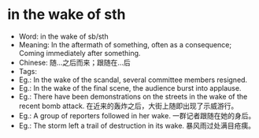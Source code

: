 # in the wake of sth

- Word: in the wake of sb/sth
- Meaning:  In the aftermath of something, often as a consequence; Coming immediately after something.
- Chinese: 随…之后而来；跟随在…后
- Tags: 
- Eg.: In the wake of the scandal, several committee members resigned.
- Eg.: In the wake of the final scene, the audience burst into applause.
- Eg.: There have been demonstrations on the streets in the wake of the recent bomb attack. 在近来的轰炸之后，大街上随即出现了示威游行。
- Eg.: A group of reporters followed in her wake. 一群记者跟随在她的身后。
- Eg.: The storm left a trail of destruction in its wake. 暴风雨过处满目疮痍。
